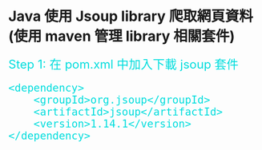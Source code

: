 # Java 使用 Jsoup library 爬取網頁資料(使用 maven 管理 library 相關套件)
<font size="5" color="#00dddd"> Step 1: 在 pom.xml 中加入下載 jsoup 套件

```
<dependency>
    <groupId>org.jsoup</groupId>
    <artifactId>jsoup</artifactId>
    <version>1.14.1</version>
</dependency>
```
